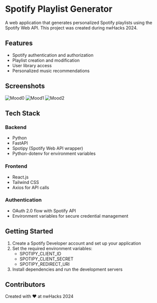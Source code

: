 # Spotify Playlist Generator

A web application that generates personalized Spotify playlists using the Spotify Web API. This project was created during nwHacks 2024.

## Features
- Spotify authentication and authorization
- Playlist creation and modification
- User library access
- Personalized music recommendations

## Screenshots
![Mood0](https://github.com/user-attachments/assets/f350a8b6-ab20-49d7-b46c-49824d74427d)
![Mood1](https://github.com/user-attachments/assets/50412071-296e-497b-8442-9dfb627eef38)
![Mood2](https://github.com/user-attachments/assets/7a38a177-24ae-4aba-bed8-3a6ecec6749d)


## Tech Stack

### Backend
- Python
- FastAPI
- Spotipy (Spotify Web API wrapper)
- Python-dotenv for environment variables

### Frontend
- React.js
- Tailwind CSS
- Axios for API calls

### Authentication
- OAuth 2.0 flow with Spotify API
- Environment variables for secure credential management

## Getting Started
1. Create a Spotify Developer account and set up your application
2. Set the required environment variables:
   - SPOTIPY_CLIENT_ID
   - SPOTIPY_CLIENT_SECRET
   - SPOTIPY_REDIRECT_URI
3. Install dependencies and run the development servers

## Contributors
Created with ❤️ at nwHacks 2024
